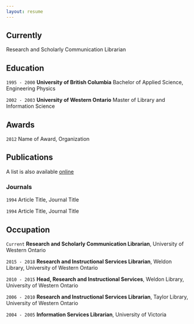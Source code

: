 ```yaml
---
layout: resume
---
```

## Currently

Research and Scholarly Communication Librarian

## Education

`1995 - 2000`
__University of British Columbia__
Bachelor of Applied Science, Engineering Physics

`2002 - 2003`
__University of Western Ontario__
Master of Library and Information Science 

## Awards

`2012`
Name of Award, Organization 

## Publications

A list is also available [online](https://scholar.google.ca/citations?user=a8EidJ0AAAAJ&hl=en)

### Journals

`1994`
Article Title, Journal Title

`1994`
Article Title, Journal Title

<!-- ### Books

<!-- `1994`
<!-- Book Title, Journal Title

<!-- `1994`
<!-- Book Title, Journal Title


<!-- ## Presentations

<!-- `1994`
<!-- Presentation Title, Conference, <a href="https://MyWebsite.tld/presentation1">Link to Presentation</a> -->


## Occupation

`Current`
__Research and Scholarly Communication Librarian__, University of Western Ontario 

`2015 - 2018`
__Research and Instructional Services Librarian__, Weldon Library, University of Western Ontario 

`2010 - 2015`
__Head, Research and Instructional Services__, Weldon Library, University of Western Ontario 

`2006 - 2010`
__Research and Instructional Services Librarian__, Taylor Library, University of Western Ontario 

`2004 - 2005`
__Information Services Librarian__, University of Victoria 




<!-- ### Footer

Last updated: March 2018 -->


